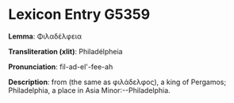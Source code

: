 # Lexicon Entry G5359

**Lemma**: Φιλαδέλφεια

**Transliteration (xlit)**: Philadélpheia

**Pronunciation**: fil-ad-el'-fee-ah

**Description**:
from  (the same as φιλάδελφος), a king of Pergamos; Philadelphia, a place in Asia Minor:--Philadelphia.
